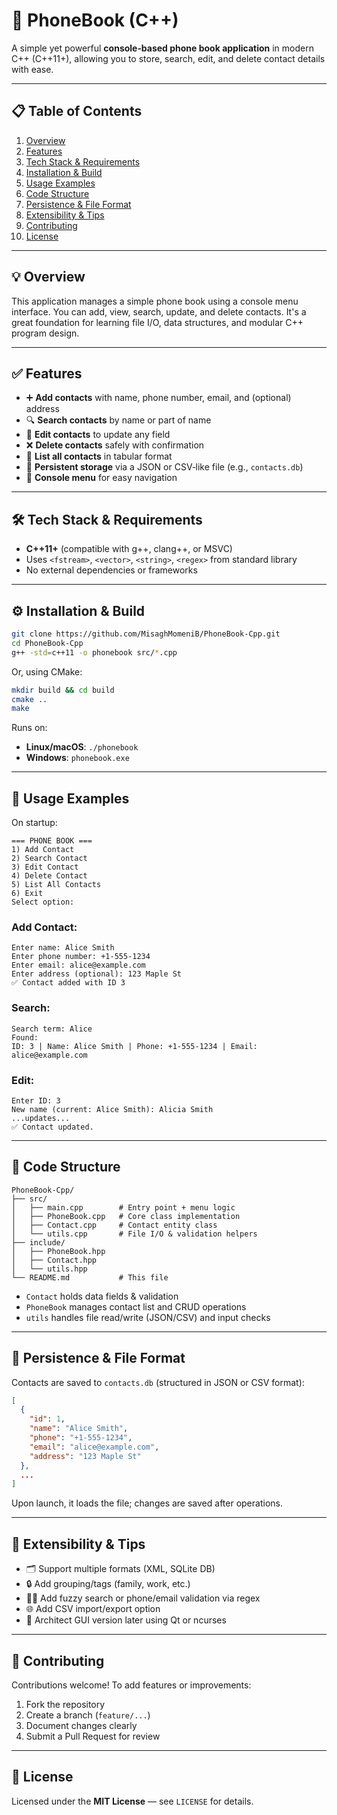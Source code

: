 # 📇 PhoneBook (C++)

A simple yet powerful **console‑based phone book application** in modern C++ (C++11+), allowing you to store, search, edit, and delete contact details with ease.

---

## 📋 Table of Contents

1. [Overview](#overview)  
2. [Features](#features)  
3. [Tech Stack & Requirements](#tech-stack--requirements)  
4. [Installation & Build](#installation--build)  
5. [Usage Examples](#usage-examples)  
6. [Code Structure](#code-structure)  
7. [Persistence & File Format](#persistence--file-format)  
8. [Extensibility & Tips](#extensibility--tips)  
9. [Contributing](#contributing)  
10. [License](#license)

---

## 💡 Overview

This application manages a simple phone book using a console menu interface. You can add, view, search, update, and delete contacts. It's a great foundation for learning file I/O, data structures, and modular C++ program design.

---

## ✅ Features

- ➕ **Add contacts** with name, phone number, email, and (optional) address  
- 🔍 **Search contacts** by name or part of name  
- 📝 **Edit contacts** to update any field  
- ❌ **Delete contacts** safely with confirmation  
- 📄 **List all contacts** in tabular format  
- 💾 **Persistent storage** via a JSON or CSV‑like file (e.g., `contacts.db`)  
- 🔁 **Console menu** for easy navigation

---

## 🛠️ Tech Stack & Requirements

- **C++11+** (compatible with g++, clang++, or MSVC)  
- Uses `<fstream>`, `<vector>`, `<string>`, `<regex>` from standard library  
- No external dependencies or frameworks

---

## ⚙️ Installation & Build

```bash
git clone https://github.com/MisaghMomeniB/PhoneBook-Cpp.git
cd PhoneBook-Cpp
g++ -std=c++11 -o phonebook src/*.cpp
````

Or, using CMake:

```bash
mkdir build && cd build
cmake ..
make
```

Runs on:

* **Linux/macOS**: `./phonebook`
* **Windows**: `phonebook.exe`

---

## 🚀 Usage Examples

On startup:

```
=== PHONE BOOK ===
1) Add Contact
2) Search Contact
3) Edit Contact
4) Delete Contact
5) List All Contacts
6) Exit
Select option: 
```

### Add Contact:

```
Enter name: Alice Smith
Enter phone number: +1-555-1234
Enter email: alice@example.com
Enter address (optional): 123 Maple St
✅ Contact added with ID 3
```

### Search:

```
Search term: Alice
Found:
ID: 3 | Name: Alice Smith | Phone: +1-555-1234 | Email: alice@example.com
```

### Edit:

```
Enter ID: 3
New name (current: Alice Smith): Alicia Smith
...updates...
✅ Contact updated.
```

---

## 📁 Code Structure

```
PhoneBook-Cpp/
├── src/
│   ├── main.cpp        # Entry point + menu logic
│   ├── PhoneBook.cpp   # Core class implementation
│   ├── Contact.cpp     # Contact entity class
│   └── utils.cpp       # File I/O & validation helpers
├── include/
│   ├── PhoneBook.hpp
│   ├── Contact.hpp
│   └── utils.hpp
└── README.md           # This file
```

* `Contact` holds data fields & validation
* `PhoneBook` manages contact list and CRUD operations
* `utils` handles file read/write (JSON/CSV) and input checks

---

## 💾 Persistence & File Format

Contacts are saved to `contacts.db` (structured in JSON or CSV format):

```json
[
  {
    "id": 1,
    "name": "Alice Smith",
    "phone": "+1-555-1234",
    "email": "alice@example.com",
    "address": "123 Maple St"
  },
  ...
]
```

Upon launch, it loads the file; changes are saved after operations.

---

## 🔧 Extensibility & Tips

* 🗂️ Support multiple formats (XML, SQLite DB)
* 🔒 Add grouping/tags (family, work, etc.)
* 🕵️‍♂️ Add fuzzy search or phone/email validation via regex
* 🌐 Add CSV import/export option
* 📜 Architect GUI version later using Qt or ncurses

---

## 🤝 Contributing

Contributions welcome! To add features or improvements:

1. Fork the repository
2. Create a branch (`feature/...`)
3. Document changes clearly
4. Submit a Pull Request for review

---

## 📄 License

Licensed under the **MIT License** — see `LICENSE` for details.
